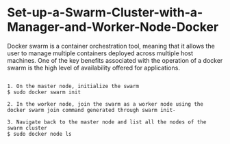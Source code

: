 # Set-up-a-Swarm-Cluster-with-a-Manager-and-Worker-Node-Docker

Docker swarm is a container orchestration tool, meaning that it allows the user to manage multiple containers deployed across multiple host machines. One of the key benefits associated with the operation of a docker swarm is the high level of availability offered for applications.

```

1. On the master node, initialize the swarm
$ sudo docker swarm init

2. In the worker node, join the swarm as a worker node using the docker swarm join command generated through swarm init-

3. Navigate back to the master node and list all the nodes of the swarm cluster
$ sudo docker node ls

```
